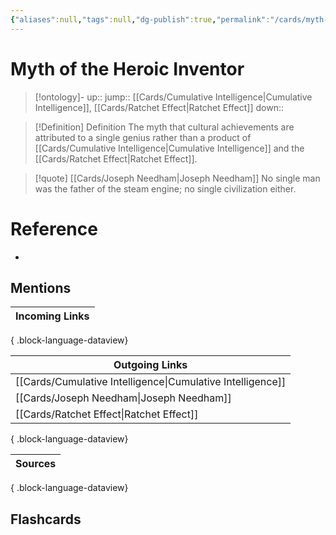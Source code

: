 ```yaml
---
{"aliases":null,"tags":null,"dg-publish":true,"permalink":"/cards/myth-of-the-heroic-inventor/","dgPassFrontmatter":true}
---
```


# Myth of the Heroic Inventor

> [!ontology]-
> up:: 
> jump:: [[Cards/Cumulative Intelligence\|Cumulative Intelligence]], [[Cards/Ratchet Effect\|Ratchet Effect]]
> down:: 

> [!Definition] Definition
> The myth that cultural achievements are attributed to a single genius rather than a product of [[Cards/Cumulative Intelligence\|Cumulative Intelligence]] and the [[Cards/Ratchet Effect\|Ratchet Effect]]. 

> [!quote] [[Cards/Joseph Needham\|Joseph Needham]]
> No single man was the father of the steam engine; no single civilization either.

# Reference
- 

## Mentions
| Incoming Links |
| -------------- |

{ .block-language-dataview}

| Outgoing Links                                                |
| ------------------------------------------------------------- |
| [[Cards/Cumulative Intelligence\|Cumulative Intelligence]] |
| [[Cards/Joseph Needham\|Joseph Needham]]                   |
| [[Cards/Ratchet Effect\|Ratchet Effect]]                   |

{ .block-language-dataview}

| Sources |
| ------- |

{ .block-language-dataview}

## Flashcards 

